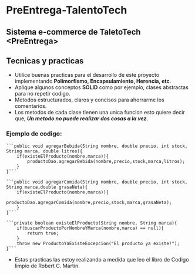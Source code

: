# PreEntrega-TalentoTech
Sistema e-commerce de TaletoTech &lt;PreEntrega>
---
## Tecnicas y practicas
- Utilice buenas practicas para el desarrollo de este proyecto implementando **Polimorfismo, Encapsulamiento, Herencia, etc**.
- Aplique algunos conceptos **SOLID** como por ejemplo, clases abstractas para no repetir codigo.
- Metodos estructurados, claros y concisos para ahorrarme los comentarios.
- Los metodos de cada clase tienen una unica funcion esto quiere decir que, **_Un metodo no puede realizar dos cosas a la vez_**.
	
### Ejemplo de codigo: 

	```public void agregarBebida(String nombre, double precio, int stock, String marca, double litros){
        if(existeElProducto(nombre,marca)){
            productoDao.agregarBebida(nombre,precio,stock,marca,litros);
        }
    }```

    ```public void agregarComida(String nombre, double precio, int stock, String marca,double grasaNeta){
        if(existeElProducto(nombre,marca)){
            productoDao.agregarComida(nombre,precio,stock,marca,grasaNeta);
        }
    }```
	
    ```private boolean existeElProducto(String nombre, String marca){
        if(buscarProductoPorNombreYMarca(nombre,marca) == null){
            return true;
        }
        throw new ProductoYaExisteExcepcion("El producto ya existe!");
    }```
	
- Estas practicas las estoy realizando a medida que leo el libro de Codigo limpio de Robert C. Martin.
